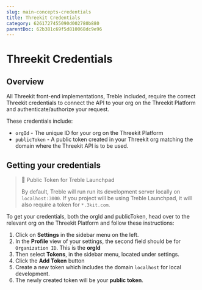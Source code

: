 ```yaml
---
slug: main-concepts-credentials
title: Threekit Credentials
category: 6261727455090d002780b880
parentDoc: 62b381c69f5d810068dc9e96
---
```


# Threekit Credentials

## Overview

All Threekit front-end implementations, Treble included, require the correct Threekit credentials to connect the API to your org on the Threekit Platform and authenticate/authorize your request.

These credentials include:

- `orgId` - The unique ID for your org on the Threekit Platform
- `publicToken` - A public token created in your Threekit org matching the domain where the Threekit API is to be used.

## Getting your credentials

> 📘 Public Token for Treble Launchpad
>
> By default, Treble will run run its development server locally on `localhost:3000`. If you project will be using Treble Launchpad, it will also require a token for `*.3kit.com`.

To get your credentials, both the orgId and publicToken, head over to the relevant org on the Threekit Platform and follow these instructions:

1. Click on **Settings** in the sidebar menu on the left.
2. In the **Profile** view of your settings, the second field should be for `Organization ID`. This is the **orgId**
3. Then select **Tokens**, in the sidebar menu, located under settings.
4. Click the **Add Token** button
5. Create a new token which includes the domain `localhost` for local development.
6. The newly created token will be your **public token**.
